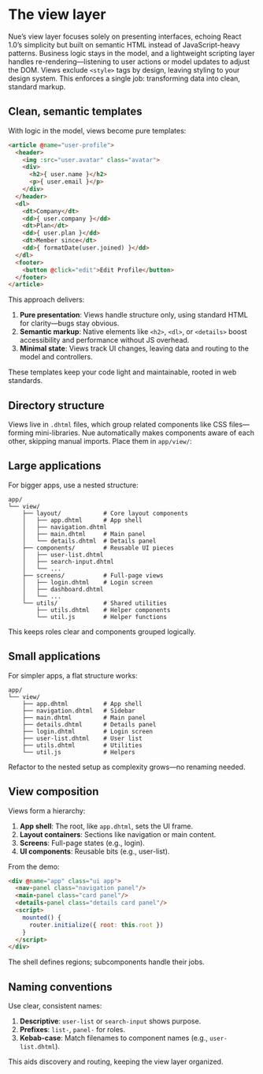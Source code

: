 
# The view layer
Nue’s view layer focuses solely on presenting interfaces, echoing React 1.0’s simplicity but built on semantic HTML instead of JavaScript-heavy patterns. Business logic stays in the model, and a lightweight scripting layer handles re-rendering—listening to user actions or model updates to adjust the DOM. Views exclude `<style>` tags by design, leaving styling to your design system. This enforces a single job: transforming data into clean, standard markup.

## Clean, semantic templates
With logic in the model, views become pure templates:

```html
<article @name="user-profile">
  <header>
    <img :src="user.avatar" class="avatar">
    <div>
      <h2>{ user.name }</h2>
      <p>{ user.email }</p>
    </div>
  </header>
  <dl>
    <dt>Company</dt>
    <dd>{ user.company }</dd>
    <dt>Plan</dt>
    <dd>{ user.plan }</dd>
    <dt>Member since</dt>
    <dd>{ formatDate(user.joined) }</dd>
  </dl>
  <footer>
    <button @click="edit">Edit Profile</button>
  </footer>
</article>
```

This approach delivers:
1. **Pure presentation**: Views handle structure only, using standard HTML for clarity—bugs stay obvious.
2. **Semantic markup**: Native elements like `<h2>`, `<dl>`, or `<details>` boost accessibility and performance without JS overhead.
3. **Minimal state**: Views track UI changes, leaving data and routing to the model and controllers.

These templates keep your code light and maintainable, rooted in web standards.

## Directory structure
Views live in `.dhtml` files, which group related components like CSS files—forming mini-libraries. Nue automatically makes components aware of each other, skipping manual imports. Place them in `app/view/`:

## Large applications
For bigger apps, use a nested structure:

```
app/
└── view/
    ├── layout/            # Core layout components
    │   ├── app.dhtml      # App shell
    │   ├── navigation.dhtml
    │   ├── main.dhtml     # Main panel
    │   └── details.dhtml  # Details panel
    ├── components/        # Reusable UI pieces
    │   ├── user-list.dhtml
    │   ├── search-input.dhtml
    │   └── ...
    ├── screens/           # Full-page views
    │   ├── login.dhtml    # Login screen
    │   ├── dashboard.dhtml
    │   └── ...
    └── utils/             # Shared utilities
        ├── utils.dhtml    # Helper components
        └── util.js        # Helper functions
```

This keeps roles clear and components grouped logically.

## Small applications
For simpler apps, a flat structure works:

```
app/
└── view/
    ├── app.dhtml          # App shell
    ├── navigation.dhtml   # Sidebar
    ├── main.dhtml         # Main panel
    ├── details.dhtml      # Details panel
    ├── login.dhtml        # Login screen
    ├── user-list.dhtml    # User list
    ├── utils.dhtml        # Utilities
    └── util.js            # Helpers
```

Refactor to the nested setup as complexity grows—no renaming needed.

## View composition
Views form a hierarchy:
1. **App shell**: The root, like `app.dhtml`, sets the UI frame.
2. **Layout containers**: Sections like navigation or main content.
3. **Screens**: Full-page states (e.g., login).
4. **UI components**: Reusable bits (e.g., user-list).

From the demo:

```html
<div @name="app" class="ui app">
  <nav-panel class="navigation panel"/>
  <main-panel class="card panel"/>
  <details-panel class="details card panel"/>
  <script>
    mounted() {
      router.initialize({ root: this.root })
    }
  </script>
</div>
```

The shell defines regions; subcomponents handle their jobs.

## Naming conventions
Use clear, consistent names:
1. **Descriptive**: `user-list` or `search-input` shows purpose.
2. **Prefixes**: `list-`, `panel-` for roles.
3. **Kebab-case**: Match filenames to component names (e.g., `user-list.dhtml`).

This aids discovery and routing, keeping the view layer organized.


